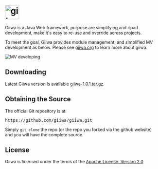 <h1><img style="height: 46px;" src="http://giiwa.org/images/giiwa.png" alt="giiwa"/></h1>
<p>Giiwa is a Java Web framework, purpose are simplifying and ripad development, make it's easy to re-use and override across projects.</p>
<p>To meet the goal, Giiwa provides module management, and simplified MV development as below. Please see <a href="http://giiwa.org">giiwa.org</a> to learn more about giiwa.</p>
<p><img src="http://giiwa.org/docs/images/mv.png" alt="MV developing"/></p>

<h2>Downloading</h2>
<p>Latest Giiwa version is available <a href="http://giiwa.org/archive/giiwa-1.0.1.tar.gz">giiwa-1.0.1.tar.gz</a>.</p>

<h2>Obtaining the Source</h2>
<p>The official Git repository is at:</p>
<pre>https://github.com/giiwa/giiwa.git</pre>
<p>Simply <code>git clone</code> the repo (or the repo you forked via the github website) and you will have the complete source.</p>

<h2>License</h2>
<p>Giiwa is licensed under the terms of the <a href="http://www.apache.org/licenses/LICENSE-2.0.html">Apache License, Version 2.0</a></p>
